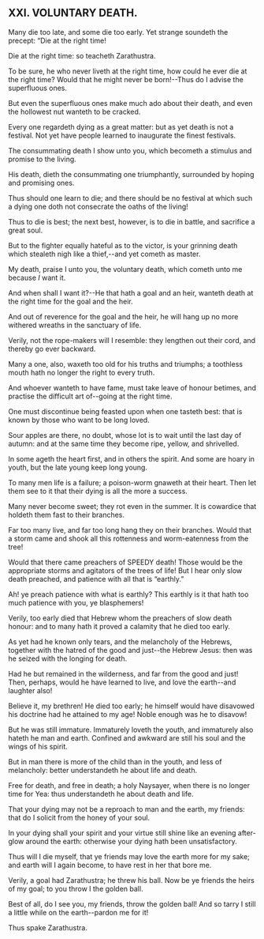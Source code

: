 ## XXI. VOLUNTARY DEATH.

Many die too late, and some die too early. Yet strange soundeth the
precept: “Die at the right time!

Die at the right time: so teacheth Zarathustra.

To be sure, he who never liveth at the right time, how could he ever die
at the right time? Would that he might never be born!--Thus do I advise
the superfluous ones.

But even the superfluous ones make much ado about their death, and even
the hollowest nut wanteth to be cracked.

Every one regardeth dying as a great matter: but as yet death is not
a festival. Not yet have people learned to inaugurate the finest
festivals.

The consummating death I show unto you, which becometh a stimulus and
promise to the living.

His death, dieth the consummating one triumphantly, surrounded by hoping
and promising ones.

Thus should one learn to die; and there should be no festival at which
such a dying one doth not consecrate the oaths of the living!

Thus to die is best; the next best, however, is to die in battle, and
sacrifice a great soul.

But to the fighter equally hateful as to the victor, is your grinning
death which stealeth nigh like a thief,--and yet cometh as master.

My death, praise I unto you, the voluntary death, which cometh unto me
because _I_ want it.

And when shall I want it?--He that hath a goal and an heir, wanteth
death at the right time for the goal and the heir.

And out of reverence for the goal and the heir, he will hang up no more
withered wreaths in the sanctuary of life.

Verily, not the rope-makers will I resemble: they lengthen out their
cord, and thereby go ever backward.

Many a one, also, waxeth too old for his truths and triumphs; a
toothless mouth hath no longer the right to every truth.

And whoever wanteth to have fame, must take leave of honour betimes, and
practise the difficult art of--going at the right time.

One must discontinue being feasted upon when one tasteth best: that is
known by those who want to be long loved.

Sour apples are there, no doubt, whose lot is to wait until the last
day of autumn: and at the same time they become ripe, yellow, and
shrivelled.

In some ageth the heart first, and in others the spirit. And some are
hoary in youth, but the late young keep long young.

To many men life is a failure; a poison-worm gnaweth at their heart.
Then let them see to it that their dying is all the more a success.

Many never become sweet; they rot even in the summer. It is cowardice
that holdeth them fast to their branches.

Far too many live, and far too long hang they on their branches. Would
that a storm came and shook all this rottenness and worm-eatenness from
the tree!

Would that there came preachers of SPEEDY death! Those would be the
appropriate storms and agitators of the trees of life! But I hear only
slow death preached, and patience with all that is “earthly.”

Ah! ye preach patience with what is earthly? This earthly is it that
hath too much patience with you, ye blasphemers!

Verily, too early died that Hebrew whom the preachers of slow death
honour: and to many hath it proved a calamity that he died too early.

As yet had he known only tears, and the melancholy of the Hebrews,
together with the hatred of the good and just--the Hebrew Jesus: then
was he seized with the longing for death.

Had he but remained in the wilderness, and far from the good and just!
Then, perhaps, would he have learned to live, and love the earth--and
laughter also!

Believe it, my brethren! He died too early; he himself would have
disavowed his doctrine had he attained to my age! Noble enough was he to
disavow!

But he was still immature. Immaturely loveth the youth, and immaturely
also hateth he man and earth. Confined and awkward are still his soul
and the wings of his spirit.

But in man there is more of the child than in the youth, and less of
melancholy: better understandeth he about life and death.

Free for death, and free in death; a holy Naysayer, when there is no
longer time for Yea: thus understandeth he about death and life.

That your dying may not be a reproach to man and the earth, my friends:
that do I solicit from the honey of your soul.

In your dying shall your spirit and your virtue still shine like an
evening after-glow around the earth: otherwise your dying hath been
unsatisfactory.

Thus will I die myself, that ye friends may love the earth more for my
sake; and earth will I again become, to have rest in her that bore me.

Verily, a goal had Zarathustra; he threw his ball. Now be ye friends the
heirs of my goal; to you throw I the golden ball.

Best of all, do I see you, my friends, throw the golden ball! And so
tarry I still a little while on the earth--pardon me for it!

Thus spake Zarathustra.




